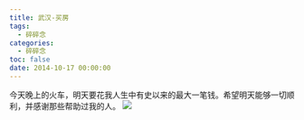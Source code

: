 ```yaml
---
title: 武汉-买房
tags:
  - 碎碎念
categories:
  - 碎碎念
toc: false
date: 2014-10-17 00:00:00
---
```


今天晚上的火车，明天要花我人生中有史以来的最大一笔钱。希望明天能够一切顺利，并感谢那些帮助过我的人。
![](https://file.mspring.org/images/blog/attach-e784263ee2532a1eb2a3a7221066059e!detail)